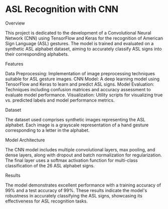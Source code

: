 # ASL Recognition with CNN

Overview

This project is dedicated to the development of a Convolutional Neural Network (CNN) using TensorFlow and Keras for the recognition of American Sign Language (ASL) gestures. The model is trained and evaluated on a synthetic ASL alphabet dataset, aiming to accurately classify ASL signs into their corresponding alphabets.

Features

Data Preprocessing: Implementation of image preprocessing techniques suitable for ASL gesture images.
CNN Model: A deep learning model using TensorFlow and Keras to learn and predict ASL signs.
Model Evaluation: Techniques including confusion matrices and accuracy assessment to evaluate model performance.
Visualization: Utility scripts for visualizing true vs. predicted labels and model performance metrics.

Dataset

The dataset used comprises synthetic images representing the ASL alphabet. Each image is a grayscale representation of a hand gesture corresponding to a letter in the alphabet.

Model Architecture

The CNN model includes multiple convolutional layers, max pooling, and dense layers, along with dropout and batch normalization for regularization. The final layer uses a softmax activation function for multi-class classification of the 26 ASL alphabet signs.

Results

The model demonstrates excellent performance with a training accuracy of 99% and a test accuracy of 99%. These results indicate the model's robustness in accurately classifying the ASL signs, showcasing its effectiveness for ASL recognition tasks.
